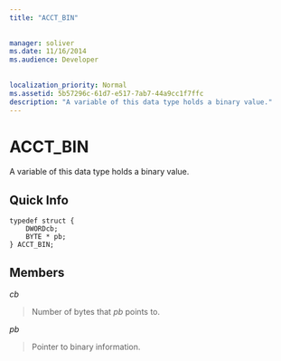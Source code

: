 ```yaml
---
title: "ACCT_BIN"
 
 
manager: soliver
ms.date: 11/16/2014
ms.audience: Developer
 
 
localization_priority: Normal
ms.assetid: 5b57296c-61d7-e517-7ab7-44a9cc1f7ffc
description: "A variable of this data type holds a binary value."
---
```


# ACCT_BIN

A variable of this data type holds a binary value.
  
## Quick Info

```
typedef struct { 
    DWORDcb; 
    BYTE * pb; 
} ACCT_BIN; 

```

## Members

 _cb_
  
> Number of bytes that  _pb_ points to. 
    
 _pb_
  
> Pointer to binary information.
    


